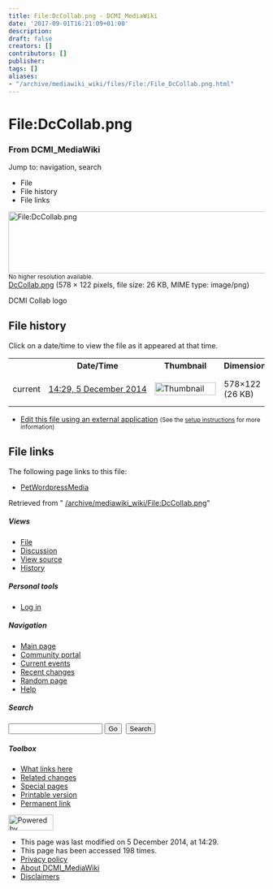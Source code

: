 ```yaml
---
title: File:DcCollab.png - DCMI_MediaWiki
date: '2017-09-01T16:21:09+01:00'
description: 
draft: false
creators: []
contributors: []
publisher: 
tags: []
aliases:
- "/archive/mediawiki_wiki/files/File:/File_DcCollab.png.html"
---
```


<a id="top"></a>
# File:DcCollab.png

### From DCMI\_MediaWiki

Jump to: navigation, search
<!-- start content -->
- File
- File history
- File links

 [<img alt="File:DcCollab.png" src="/images/0/0b/DcCollab.png" width="578" height="122">](/archive/mediawiki_wiki/files/DcCollab.png)  
<small>No higher resolution available.</small>  
 [DcCollab.png](/images/0/0b/DcCollab.png)‎ (578 × 122 pixels, file size: 26 KB, MIME type: image/png)

DCMI Collab logo

<!-- 
NewPP limit report
Preprocessor node count: 1/1000000
Post-expand include size: 0/2097152 bytes
Template argument size: 0/2097152 bytes
Expensive parser function count: 0/100
-->
## File history

Click on a date/time to view the file as it appeared at that time.

<table class="wikitable filehistory">
  <tr>
    <td></td>
    <th>Date/Time</th>
    <th>Thumbnail</th>
    <th>Dimensions</th>
    <th>User</th>
    <th>Comment</th>
  </tr>
  <tr>
    <td>current</td>
    <td class="filehistory-selected" style="white-space: nowrap;"><a href="/archive/mediawiki_wiki/files/DcCollab.png">14:29, 5 December 2014</a></td>
    <td><a href="/images/0/0b/DcCollab.png"><img alt="Thumbnail for version as of 14:29, 5 December 2014" src="/images/0/0b/DcCollab.png" width="120" height="25"></a></td>
    <td>578×122 <span style="white-space: nowrap;">(26 KB)</span>
    </td>
    <td>
      <a href="/index.php?title=User:StuartSutton&amp;action=edit&amp;redlink=1" class="new mw-userlink" title="User:StuartSutton (page does not exist)">StuartSutton</a> <span style="white-space: nowrap;"> <span class="mw-usertoollinks">(<a href="/index.php?title=User_talk:StuartSutton&amp;action=edit&amp;redlink=1" class="new" title="User talk:StuartSutton (page does not exist)">Talk</a> | <a href="/index.php/Special:Contributions/StuartSutton" title="Special:Contributions/StuartSutton">contribs</a>)</span></span>
    </td>
    <td> <span class="comment">(DCMI Collab logo)</span>
    </td>
  </tr>
</table>

  

- [Edit this file using an external application](/index.php?title=File:DcCollab.png&action=edit&externaledit=true&mode=file "File:DcCollab.png") <small>(See the <a href="http://www.mediawiki.org/wiki/Manual:External_editors" class="external text" rel="nofollow">setup instructions</a> for more information)</small>

## File links

The following page links to this file:

- [PetWordpressMedia](/index.php/PetWordpressMedia "PetWordpressMedia")

Retrieved from " [/archive/mediawiki_wiki/File:DcCollab.png](/archive/mediawiki_wiki/files/File:/File:DcCollab.png.html)"

<!-- end content -->

##### Views

- [File](/archive/mediawiki_wiki/files/File:/File:DcCollab.png.html "View the file page [c]")
- [Discussion](/index.php?title=File_talk:DcCollab.png&action=edit&redlink=1 "Discussion about the content page [t]")
- [View source](/index.php?title=File:DcCollab.png&action=edit "This page is protected.
You can view its source [e]")
- [History](/index.php?title=File:DcCollab.png&action=history "Past revisions of this page [h]")

##### Personal tools

- [Log in](/index.php?title=Special:UserLogin&returnto=File:DcCollab.png "You are encouraged to log in; however, it is not mandatory [o]")

<script type="text/javascript"> if (window.isMSIE55) fixalpha(); </script>

##### Navigation

- [Main page](/index.php/Main_Page "Visit the main page [z]")
- [Community portal](/index.php/DCMI_MediaWiki:Community_portal "About the project, what you can do, where to find things")
- [Current events](/index.php/DCMI_MediaWiki:Current_events "Find background information on current events")
- [Recent changes](/index.php/Special:RecentChanges "The list of recent changes in the wiki [r]")
- [Random page](/index.php/Special:Random "Load a random page [x]")
- [Help](/index.php/Help:Contents "The place to find out")

##### <label for="searchInput">Search</label>

<form action="/index.php" id="searchform">
				<input type="hidden" name="title" value="Special:Search">
				<input id="searchInput" title="Search DCMI_MediaWiki" accesskey="f" type="search" name="search">
				<input type="submit" name="go" class="searchButton" id="searchGoButton" value="Go" title="Go to a page with this exact name if exists"> 
				<input type="submit" name="fulltext" class="searchButton" id="mw-searchButton" value="Search" title="Search the pages for this text">
			</form>

##### Toolbox

- [What links here](/index.php/Special:WhatLinksHere/File:DcCollab.png "List of all wiki pages that link here [j]")
- [Related changes](/index.php/Special:RecentChangesLinked/File:DcCollab.png "Recent changes in pages linked from this page [k]")
- [Special pages](/index.php/Special:SpecialPages "List of all special pages [q]")
- [Printable version](/index.php?title=File:DcCollab.png&printable=yes "Printable version of this page [p]")
- [Permanent link](/index.php?title=File:DcCollab.png&oldid=8857 "Permanent link to this revision of the page")

<!-- end of the left (by default at least) column -->

 [<img src="/skins/common/images/poweredby_mediawiki_88x31.png" height="31" width="88" alt="Powered by MediaWiki">](http://www.mediawiki.org/)

- This page was last modified on 5 December 2014, at 14:29.
- This page has been accessed 198 times.
- [Privacy policy](/index.php/DCMI_MediaWiki:Privacy_policy "DCMI MediaWiki:Privacy policy")
- [About DCMI\_MediaWiki](/index.php/DCMI_MediaWiki:About "DCMI MediaWiki:About")
- [Disclaimers](/index.php/DCMI_MediaWiki:General_disclaimer "DCMI MediaWiki:General disclaimer")

<script>if (window.runOnloadHook) runOnloadHook();</script><!-- Served in 0.464 secs. -->
